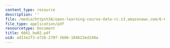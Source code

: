 ```yaml
---
content_type: resource
description: ''
file: /media/https%3A/open-learning-course-data-rc.s3.amazonaws.com/6-661-receivers-antennas-and-signals-spring-2003/ad13e2f3e726270f3606184623ed140a_6661_hw02.pdf
file_type: application/pdf
resourcetype: Document
title: 6661_hw02.pdf
uid: ad13e2f3-e726-270f-3606-184623ed140a
---
```

